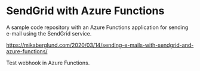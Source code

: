 SendGrid with Azure Functions
=============================

A sample code repository with an Azure Functions application for sending e-mail using the SendGrid service.

https://mikaberglund.com/2020/03/14/sending-e-mails-with-sendgrid-and-azure-functions/

Test webhook in Azure Functions.
